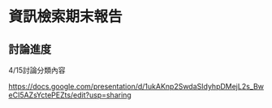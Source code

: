 # 資訊檢索期末報告
## 討論進度
4/15討論分類內容

https://docs.google.com/presentation/d/1ukAKnp2SwdaSIdyhpDMejL2s_BweCI5AZsYctePEZts/edit?usp=sharing
